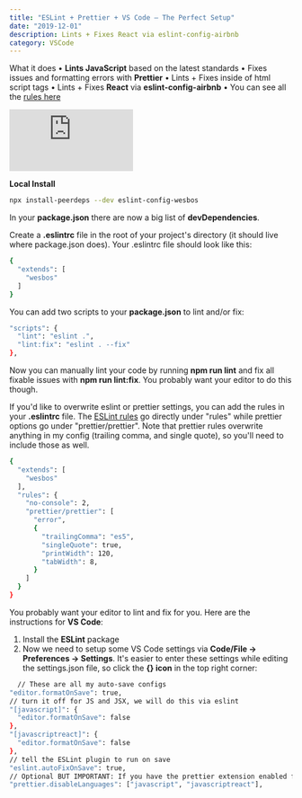 ```yaml
---
title: "ESLint + Prettier + VS Code — The Perfect Setup"
date: "2019-12-01"
description: Lints + Fixes React via eslint-config-airbnb
category: VSCode
---
```


What it does
•	**Lints JavaScript** based on the latest standards
•	Fixes issues and formatting errors with **Prettier**
•	Lints + Fixes inside of html script tags
•	Lints + Fixes **React** via **eslint-config-airbnb**
•	You can see all the [rules here](https://github.com/wesbos/eslint-config-wesbos/blob/master/.eslintrc.js)

<iframe width="220" height="110" src="https://www.youtube.com/embed/lHAeK8t94as" frameborder="0" allowfullscreen></iframe>

**Local Install**
```bash
npx install-peerdeps --dev eslint-config-wesbos
```

In your **package.json** there are now a big list of **devDependencies**.

Create a **.eslintrc** file in the root of your project's directory (it should live where package.json does). Your .eslintrc file should look like this:
```bash
{
  "extends": [
    "wesbos"
  ]
}
```

You can add two scripts to your **package.json** to lint and/or fix:
```bash
"scripts": {
  "lint": "eslint .",
  "lint:fix": "eslint . --fix"
},
```
Now you can manually lint your code by running **npm run lint** and fix all fixable issues with **npm run lint:fix**. You probably want your editor to do this though.

If you'd like to overwrite eslint or prettier settings, you can add the rules in your **.eslintrc** file. The [ESLint rules](https://eslint.org/docs/rules/
) go directly under "rules" while prettier options go under "prettier/prettier". Note that prettier rules overwrite anything in my config (trailing comma, and single quote), so you'll need to include those as well.
```bash
{
  "extends": [
    "wesbos"
  ],
  "rules": {
    "no-console": 2,
    "prettier/prettier": [
      "error",
      {
        "trailingComma": "es5",
        "singleQuote": true,
        "printWidth": 120,
        "tabWidth": 8,
      }
    ]
  }
}
```

You probably want your editor to lint and fix for you. Here are the instructions for **VS Code**:
1.	Install the **ESLint** package
2.	Now we need to setup some VS Code settings via **Code/File → Preferences → Settings**. It's easier to enter these settings while editing the settings.json file, so click the **{} icon** in the top right corner:
```bash
  // These are all my auto-save configs
"editor.formatOnSave": true,
// turn it off for JS and JSX, we will do this via eslint
"[javascript]": {
  "editor.formatOnSave": false
},
"[javascriptreact]": {
  "editor.formatOnSave": false
},
// tell the ESLint plugin to run on save
"eslint.autoFixOnSave": true,
// Optional BUT IMPORTANT: If you have the prettier extension enabled for other languages like CSS and HTML, turn it off for JS since we are doing it through Eslint already
"prettier.disableLanguages": ["javascript", "javascriptreact"],
```

